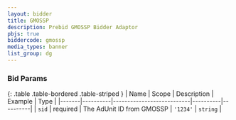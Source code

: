 ```yaml
---
layout: bidder
title: GMOSSP
description: Prebid GMOSSP Bidder Adaptor
pbjs: true
biddercode: gmossp
media_types: banner
list_group: dg
---
```



### Bid Params

{: .table .table-bordered .table-striped }
| Name | Scope    | Description | Example  | Type     |
|-------|----------|---------------------------|----------|----------|
| `sid` | required | The AdUnit ID from GMOSSP | `'1234'` | `string` |

